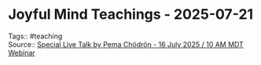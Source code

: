 
# Joyful Mind Teachings - 2025-07-21
Tags:: #teaching  
Source::  [Special Live Talk by Pema Chödrön - 16 July 2025 / 10 AM MDT Webinar](https://wisdomproductions.org/webinar/pema-2025)

